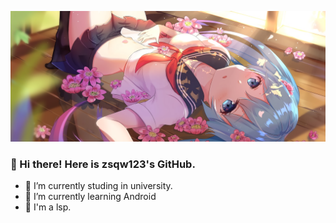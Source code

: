 ![head.png](head.png)

###  👋 Hi there! Here is zsqw123's GitHub.

- 🔭 I’m currently studing in university.
- 🌱 I’m currently learning Android
- 🤩 I'm a lsp.
